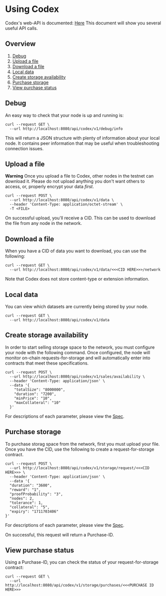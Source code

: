 # Using Codex

Codex's web-API is documented: [Here](https://github.com/codex-storage/nim-codex/blob/master/openapi.yaml)
This document will show you several useful API calls.


## Overview
1. [Debug](#debug)
1. [Upload a file](#upload-a-file)
1. [Download a file](#download-a-file)
1. [Local data](#local-data)
1. [Create storage availability](#create-storage-availability)
1. [Purchase storage](#purchase-storage)
1. [View purchase status](#view-purchase-status)


## Debug
An easy way to check that your node is up and running is:
```shell
curl --request GET \
  --url http://localhost:8080/api/codex/v1/debug/info
```
This will return a JSON structure with plenty of information about your local node. It contains peer information that may be useful when troubleshooting connection issues.


## Upload a file
**Warning**
Once you upload a file to Codex, other nodes in the testnet can download it. Please do not upload anything you don't want others to access, or, properly encrypt your data *first*.

```shell
curl --request POST \
  --url http://localhost:8080/api/codex/v1/data \
  --header 'Content-Type: application/octet-stream' \
  -T <FILE>
```

On successful upload, you'll receive a CID. This can be used to download the file from any node in the network.


## Download a file
When you have a CID of data you want to download, you can use the following:

```shell
curl --request GET \
  --url http://localhost:8080/api/codex/v1/data/<<<CID HERE>>>/network
```

Note that Codex does not store content-type or extension information.


## Local data
You can view which datasets are currently being stored by your node.
```shell
curl --request GET \
  --url http://localhost:8080/api/codex/v1/data
```


## Create storage availability
In order to start selling storage space to the network, you must configure your node with the following command. Once configured, the node will monitor on-chain requests-for-storage and will automatically enter into contracts that meet these specifications.
```shell
curl --request POST \
  --url http://localhost:8080/api/codex/v1/sales/availability \
  --header 'Content-Type: application/json' \
  --data '{
	"totalSize": "8000000",
	"duration": "7200",
	"minPrice": "10",
	"maxCollateral": "10"
  }'
```
For descriptions of each parameter, please view the [Spec](https://github.com/codex-storage/nim-codex/blob/master/openapi.yaml).


## Purchase storage
To purchase storag space from the network, first you must upload your file. Once you have the CID, use the following to create a request-for-storage contract.

```shell
curl --request POST \
  --url http://localhost:8080/api/codex/v1/storage/request/<<<CID HERE>>> \
  --header 'Content-Type: application/json' \
  --data '{
  "duration": "3600",
  "reward": "1",
  "proofProbability": "3",
  "nodes": 2,
  "tolerance": 1,
  "collateral": "5",
  "expiry": "1711703406"
}'
```
For descriptions of each parameter, please view the [Spec](https://github.com/codex-storage/nim-codex/blob/master/openapi.yaml).

On successful, this request will return a Purchase-ID.


## View purchase status
Using a Purchase-ID, you can check the status of your request-for-storage contract:
```shell
curl --request GET \
  --url http://localhost:8080/api/codex/v1/storage/purchases/<<<PURCHASE ID HERE>>>
```

